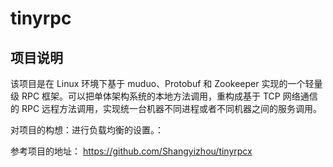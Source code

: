 # tinyrpc
## 项目说明

该项目是在 Linux 环境下基于 muduo、Protobuf 和 Zookeeper 实现的一个轻量级 RPC 框架。可以把单体架构系统的本地方法调用，重构成基于 TCP 网络通信的 RPC 远程方法调用，实现统一台机器不同进程或者不同机器之间的服务调用。

对项目的构想：进行负载均衡的设置。：

参考项目的地址：
https://github.com/Shangyizhou/tinyrpcx

